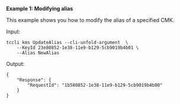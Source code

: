 **Example 1: Modifying alias**

This example shows you how to modify the alias of a specified CMK.

Input: 

```
tccli kms UpdateAlias --cli-unfold-argument  \
    --KeyId 23e80852-1e38-11e9-b129-5cb9019b4b01 \
    --Alias NewAlias
```

Output: 
```
{
    "Response": {
        "RequestId": "1b580852-1e38-11e9-b129-5cb9019b4b00"
    }
}
```

